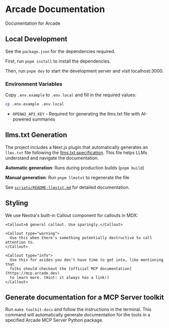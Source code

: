 # Arcade Documentation

Documentation for Arcade

## Local Development

See the `package.json` for the dependencies required.

First, run `pnpm install` to install the dependencies.

Then, run `pnpm dev` to start the development server and visit localhost:3000.

### Environment Variables

Copy `.env.example` to `.env.local` and fill in the required values:

```bash
cp .env.example .env.local
```

- `OPENAI_API_KEY` - Required for generating the llms.txt file with AI-powered summaries

## llms.txt Generation

The project includes a Next.js plugin that automatically generates an `llms.txt` file following the [llms.txt specification](https://llmstxt.org/). This file helps LLMs understand and navigate the documentation.

**Automatic generation**: Runs during production builds (`pnpm build`)

**Manual generation**: Run `pnpm llmstxt` to regenerate the file

See [`scripts/README-llmstxt.md`](./scripts/README-llmstxt.md) for detailed documentation.

## Styling

We use Nextra's built-in Callout component for callouts in MDX:

```mdx
<Callout>A general callout. Use sparingly.</Callout>

<Callout type="warning">
  Use this when there's something potentially destructive to call attention to.
</Callout>

<Callout type="info">
  Use this for asides you don't have time to get into, like mentioning that
  folks should checkout the [official MCP documentation](https://mcp.arcade.dev)
  to learn more. (Hint: it always has a link!)
</Callout>
```

## Generate documentation for a MCP Server toolkit

Run `make toolkit-docs` and follow the instructions in the terminal. This command
will automatically generate documentation for the tools in a specified Arcade MCP
Server Python package.
